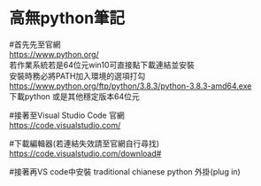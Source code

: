 高無python筆記
==============


#首先先至官網<br>
https://www.python.org/<br>
若作業系統若是64位元win10可直接點下載連結並安裝 <br>
安裝時務必將PATH加入環境的選項打勾<br>
https://www.python.org/ftp/python/3.8.3/python-3.8.3-amd64.exe <br>
下載python 或是其他穩定版本64位元<br>

#接著至Visual Studio Code 官網<br>
https://code.visualstudio.com/<br>


#下載編輯器(若連結失效請至官網自行尋找)<br>
https://code.visualstudio.com/download#<br>


#接著再VS code中安裝
traditional chianese
python 
外掛(plug in)
